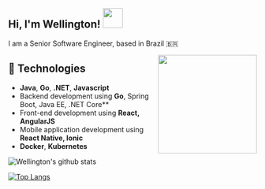 <h2> Hi, I'm Wellington! <img src="https://i.ibb.co/mCfFsHS/hello.png" width="40px"></h2>

<p>I am a Senior Software Engineer, based in Brazil 🇧🇷</p>

<img align="right" src="https://i.ibb.co/PQ3yJsn/dev.png" width="200px"></h2>

## 🚀 Technologies

- **Java**, **Go**, **.NET**, **Javascript**
- Backend development using **Go**, Spring Boot, Java EE, .NET Core**
- Front-end development using **React, AngularJS**
- Mobile application development using **React Native, Ionic**
- **Docker**, **Kubernetes**

![Wellington's github stats](https://github-readme-stats.vercel.app/api?username=wellmafra&theme=dracula&show_icons=true&count_private=true&hide_border=true)

[![Top Langs](https://github-readme-stats.vercel.app/api/top-langs/?username=wellmafra&layout=compact&theme=dracula&count_private=true&hide_border=true)](https://github.com/guinr/github-readme-stats)
